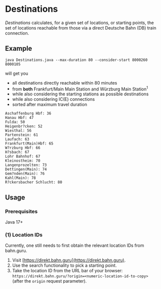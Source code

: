 # Destinations

_Destinations_ calculates, for a given set of locations, or starting points, the set of locations reachable from those via a direct Deutsche Bahn (DB) train connection.

## Example

```shell
java Destinations.java --max-duration 80 --consider-start 8000260 8000105
```

will get you 
- all destinations directly reachable within 80 minutes 
- from **both** Frankfurt/Main Main Station and Würzburg Main Station<sup>1</sup>
- while also considering the starting stations as possible destinations
- while also considering IC(E) connections
- sorted after maximum travel duration

```
Aschaffenburg Hbf: 36
Hanau Hbf: 47
Fulda: 50
Heigenbr?cken: 52
Wiesthal: 56
Partenstein: 61
Laufach: 63
Frankfurt(Main)Hbf: 65
W?rzburg Hbf: 66
H?sbach: 67
Lohr Bahnhof: 67
Kleinostheim: 70
Langenprozelten: 73
Dettingen(Main): 74
Gem?nden(Main): 76
Kahl(Main): 78
R?ckersbacher Schlucht: 80
```

## Usage

### Prerequisites

Java 17+

### (1) Location IDs

Currently, one still needs to first obtain the relevant location IDs from bahn.guru.

1. Visit [https://direkt.bahn.guru](https://direkt.bahn.guru).
2. Use the search functionality to pick a starting point.
3. Take the location ID from the URL bar of your browser: `https://direkt.bahn.guru/?origin=<numeric-location-id-to-copy>` (after the `origin` request parameter).


